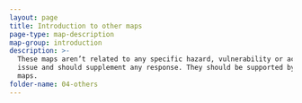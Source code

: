 ```yaml
---
layout: page
title: Introduction to other maps
page-type: map-description
map-group: introduction
description: >-
  These maps aren’t related to any specific hazard, vulnerability or access
  issue and should supplement any response. They should be supported by the core
  maps.
folder-name: 04-others
---
```


